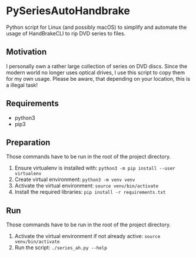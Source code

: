 # PySeriesAutoHandbrake

Python script for Linux (and possibly macOS) to simplify and automate the usage of HandBrakeCLI to rip DVD series to files.

## Motivation
I personally own a rather large collection of series on DVD discs. Since the modern
world no longer uses optical drives, I use this script to copy them for my own usage.
Please be aware, that depending on your location, this is a illegal task!

## Requirements
* python3
* pip3

## Preparation
Those commands have to be run in the root of the project directory.
1) Ensure virtualenv is installed with: `python3 -m pip install --user virtualenv`
2) Create virtual environment: `python3 -m venv venv`
3) Activate the virtual environment: `source venv/bin/activate`
3) Install the required libraries: `pip install -r requirements.txt`

## Run
Those commands have to be run in the root of the project directory.
1) Activate the virtual environment if not already active: `source venv/bin/activate`
2) Run the script: `./series_ah.py --help`
